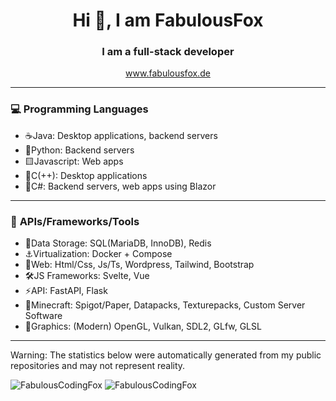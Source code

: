 <h1 align="center">Hi 👋, I am FabulousFox</h1>
<h3 align="center">I am a full-stack developer</h3>

<p align="center"><a href="https://www.fabulousfox.de/">www.fabulousfox.de</a></p>

<hr>

<h3> 💻 <b>Programming Languages</b></h3>
<ul>
    <li>☕Java: Desktop applications, backend servers</li>
    <li>🐍Python: Backend servers</li>
    <li>🟨Javascript: Web apps</li>
    <li>🐀C(++): Desktop applications</li>
    <li>📗C#: Backend servers, web apps using Blazor</li>
</ul>

<hr>

<h3> 🚀 <b>APIs/Frameworks/Tools</b></h3>
<ul>
    <li>🧮Data Storage: SQL(MariaDB, InnoDB), Redis</li>
    <li>⚓Virtualization: Docker + Compose</li>
    <li>📜Web: Html/Css, Js/Ts, Wordpress, Tailwind, Bootstrap</li>
    <li>🛠️JS Frameworks: Svelte, Vue</li>
    <li>⚡API: FastAPI, Flask</li>
    <li>📗Minecraft: Spigot/Paper, Datapacks, Texturepacks, Custom Server Software</li>
    <li>👾Graphics: (Modern) OpenGL, Vulkan, SDL2, GLfw, GLSL</li>
</ul>

<hr>

Warning: The statistics below were automatically generated from my public repositories and may not represent reality.

<img src="https://github-readme-stats.vercel.app/api/top-langs?username=FabulousCodingFox&show_icons=true&locale=en&langs_count=10&theme=dracula" alt="FabulousCodingFox" />
<img src="https://github-readme-stats.vercel.app/api?username=FabulousCodingFox&show_icons=true&locale=en&theme=dracula" alt="FabulousCodingFox" />
